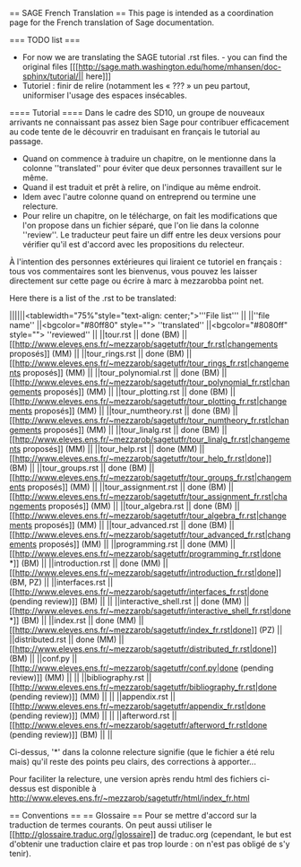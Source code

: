 == SAGE French Translation ==
This page is intended as a coordination page for the French translation of Sage documentation.

=== TODO list ===
 * For now we are translating the SAGE tutorial .rst files. - you can find the original files [[[http://sage.math.washington.edu/home/mhansen/doc-sphinx/tutorial/|| here]]]
 * Tutoriel : finir de relire (notamment les « ??? » un peu partout, uniformiser l'usage des espaces insécables.

==== Tutorial ====
Dans le cadre des SD10, un groupe de nouveaux arrivants ne connaissant pas assez bien Sage pour contribuer efficacement au code tente de le découvrir en traduisant en français le tutorial au passage.

 * Quand on commence à traduire un chapitre, on le mentionne dans la colonne ''translated'' pour éviter que deux personnes travaillent sur le même.
 * Quand il est traduit et prêt à relire, on l'indique au même endroit.
 * Idem avec l'autre colonne quand on entreprend ou termine une relecture.
 * Pour relire un chapitre, on le télécharge, on fait les modifications que l'on propose dans un fichier séparé, que l'on lie dans la colonne ''review''. Le traducteur peut faire un diff entre les deux versions pour vérifier qu'il est d'accord avec les propositions du relecteur.

À l'intention des personnes extérieures qui liraient ce tutoriel en français : tous vos commentaires sont les bienvenus, vous pouvez les laisser directement sur cette page ou écrire à marc à mezzarobba point net.

Here there is a list of the .rst to be translated:

||||||<tablewidth="75%"style="text-align: center;">'''File list''' ||
||''file name''         ||<bgcolor="#80ff80" style=""> ''translated'' ||<bgcolor="#8080ff" style=""> ''reviewed'' ||
||tour.rst              || done (BM) || [[http://www.eleves.ens.fr/~mezzarob/sagetutfr/tour_fr.rst|changements proposés]] (MM) ||
||tour_rings.rst        || done (BM) || [[http://www.eleves.ens.fr/~mezzarob/sagetutfr/tour_rings_fr.rst|changements proposés]] (MM) ||
||tour_polynomial.rst   || done (BM) || [[http://www.eleves.ens.fr/~mezzarob/sagetutfr/tour_polynomial_fr.rst|changements proposés]] (MM) ||
||tour_plotting.rst     || done (BM) || [[http://www.eleves.ens.fr/~mezzarob/sagetutfr/tour_plotting_fr.rst|changements proposés]] (MM) ||
||tour_numtheory.rst    || done (BM) || [[http://www.eleves.ens.fr/~mezzarob/sagetutfr/tour_numtheory_fr.rst|changements proposés]] (MM) ||
||tour_linalg.rst       || done (BM) || [[http://www.eleves.ens.fr/~mezzarob/sagetutfr/tour_linalg_fr.rst|changements proposés]] (MM) ||
||tour_help.rst         || done (MM) || [[http://www.eleves.ens.fr/~mezzarob/sagetutfr/tour_help_fr.rst|done]] (BM) ||
||tour_groups.rst       || done (BM) || [[http://www.eleves.ens.fr/~mezzarob/sagetutfr/tour_groups_fr.rst|changements proposés]] (MM) ||
||tour_assignment.rst   || done (BM) || [[http://www.eleves.ens.fr/~mezzarob/sagetutfr/tour_assignment_fr.rst|changements proposés]] (MM) ||
||tour_algebra.rst      || done (BM) || [[http://www.eleves.ens.fr/~mezzarob/sagetutfr/tour_algebra_fr.rst|changements proposés]] (MM) ||
||tour_advanced.rst     || done (BM) || [[http://www.eleves.ens.fr/~mezzarob/sagetutfr/tour_advanced_fr.rst|changements proposés]] (MM) ||
||programming.rst       || done (MM) || [[http://www.eleves.ens.fr/~mezzarob/sagetutfr/programming_fr.rst|done *]] (BM) ||
||introduction.rst      || done (MM) || [[http://www.eleves.ens.fr/~mezzarob/sagetutfr/introduction_fr.rst|done]] (BM, PZ) ||
||interfaces.rst        || [[http://www.eleves.ens.fr/~mezzarob/sagetutfr/interfaces_fr.rst|done (pending review)]] (BM) || ||
||interactive_shell.rst || done (MM) || [[http://www.eleves.ens.fr/~mezzarob/sagetutfr/interactive_shell_fr.rst|done *]] (BM) ||
||index.rst             || done (MM) || [[http://www.eleves.ens.fr/~mezzarob/sagetutfr/index_fr.rst|done]] (PZ)  ||
||distributed.rst       || done (MM) || [[http://www.eleves.ens.fr/~mezzarob/sagetutfr/distributed_fr.rst|done]] (BM) ||
||conf.py               || [[http://www.eleves.ens.fr/~mezzarob/sagetutfr/conf.py|done (pending review)]] (MM) || ||
||bibliography.rst      || [[http://www.eleves.ens.fr/~mezzarob/sagetutfr/bibliography_fr.rst|done (pending review)]] (MM) || ||
||appendix.rst          || [[http://www.eleves.ens.fr/~mezzarob/sagetutfr/appendix_fr.rst|done (pending review)]] (MM) || ||
||afterword.rst         || [[http://www.eleves.ens.fr/~mezzarob/sagetutfr/afterword_fr.rst|done (pending review)]] (BM) || ||

Ci-dessus, '*' dans la colonne relecture signifie (que le fichier a été relu mais) qu'il reste des points peu clairs, des corrections à apporter...

Pour faciliter la relecture, une version après rendu html des fichiers ci-dessus est disponible à 
http://www.eleves.ens.fr/~mezzarob/sagetutfr/html/index_fr.html

== Conventions ==
== Glossaire ==
Pour se mettre d'accord sur la traduction de termes courants. On peut aussi utiliser le [[http://glossaire.traduc.org/|glossaire]] de traduc.org (cependant, le but est d'obtenir une traduction claire et pas trop lourde : on n'est pas obligé de s'y tenir).
